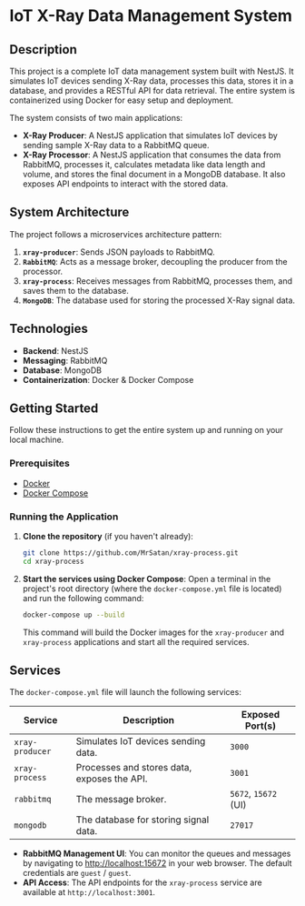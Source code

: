 # IoT X-Ray Data Management System

## Description

This project is a complete IoT data management system built with NestJS. It simulates IoT devices sending X-Ray data, processes this data, stores it in a database, and provides a RESTful API for data retrieval. The entire system is containerized using Docker for easy setup and deployment.

The system consists of two main applications:
- **X-Ray Producer**: A NestJS application that simulates IoT devices by sending sample X-Ray data to a RabbitMQ queue.
- **X-Ray Processor**: A NestJS application that consumes the data from RabbitMQ, processes it, calculates metadata like data length and volume, and stores the final document in a MongoDB database. It also exposes API endpoints to interact with the stored data.

## System Architecture

The project follows a microservices architecture pattern:

1.  **`xray-producer`**: Sends JSON payloads to RabbitMQ.
2.  **`RabbitMQ`**: Acts as a message broker, decoupling the producer from the processor.
3.  **`xray-process`**: Receives messages from RabbitMQ, processes them, and saves them to the database.
4.  **`MongoDB`**: The database used for storing the processed X-Ray signal data.

## Technologies

- **Backend**: NestJS
- **Messaging**: RabbitMQ
- **Database**: MongoDB
- **Containerization**: Docker & Docker Compose

## Getting Started

Follow these instructions to get the entire system up and running on your local machine.

### Prerequisites

- [Docker](https://docs.docker.com/get-docker/)
- [Docker Compose](https://docs.docker.com/compose/install/)

### Running the Application

1.  **Clone the repository** (if you haven't already):
    ```bash
    git clone https://github.com/MrSatan/xray-process.git
    cd xray-process

2.  **Start the services using Docker Compose**:
    Open a terminal in the project's root directory (where the `docker-compose.yml` file is located) and run the following command:
    ```bash
    docker-compose up --build
    ```
    This command will build the Docker images for the `xray-producer` and `xray-process` applications and start all the required services.

## Services

The `docker-compose.yml` file will launch the following services:

| Service         | Description                                       | Exposed Port(s)        |
| --------------- | ------------------------------------------------- | ---------------------- |
| `xray-producer` | Simulates IoT devices sending data.               | `3000`                 |
| `xray-process`  | Processes and stores data, exposes the API.       | `3001`                 |
| `rabbitmq`      | The message broker.                               | `5672`, `15672` (UI)   |
| `mongodb`       | The database for storing signal data.             | `27017`                |

- **RabbitMQ Management UI**: You can monitor the queues and messages by navigating to [http://localhost:15672](http://localhost:15672) in your web browser. The default credentials are `guest` / `guest`.
- **API Access**: The API endpoints for the `xray-process` service are available at `http://localhost:3001`.
